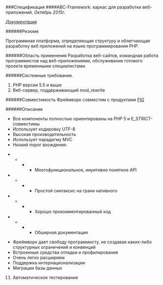 ###Спецификация
####ABC-Framework: каркас для разработки веб-приложений.
*Октябрь 2015г.*

*[Документация](http://abc-framework.ru/)*

######Резюме

Программная платформа, определяющая структуру и облегчающая разработку веб приложений на языке программирования PHP. 


######Область применения
Разработка веб-сайтов, командная работа программистов над веб-приложениями, обслуживание готового проекта временными специалистами.

######Системные требования.
1. PHP версии 5.5 и выше
3. Веб-сервер, поддерживающий mod_rewrite

######Совместимость
Фреймворк совместим с продуктами [FIG](http://www.php-fig.org/)

######Описание
* Все компоненты полностью ориентированы на PHP 5 и E_STRICT- совместимы
* Использует кодировку UTF-8
* Высокая производительность
* Использует парадигму MVC
* Низкий порог вхождения:
- - - - Многофункциональное, инуитивно понятное API 
- - - - Простой синтаксис на грани нативного
- - - - Хорошо прокомментированный код
- - - - Обширная документация
* Фреймворк дает свободу программисту, не создавая каких-либо структурных ограничений и конвенций
* Встроенные средства отладки и профилирования
* Очень легко расширяем
* Поддержка интернационализации
* Миграции базы данных
11. Автоматическое тестирование
